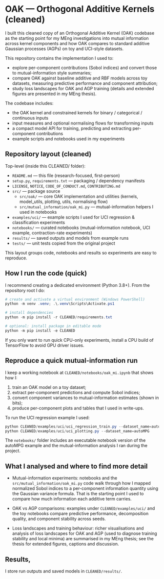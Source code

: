 # OAK — Orthogonal Additive Kernels (cleaned)

I built this cleaned copy of an Orthogonal Additive Kernel (OAK) codebase as the starting point for my MEng investigations into mutual information across kernel components and how OAK compares to standard additive Gaussian processes (AGPs) on toy and UCI-style datasets.

This repository contains the implementation I used to:

- explore per-component contributions (Sobol indices) and convert those to mutual-information style summaries;
- compare OAK against baseline additive and RBF models across toy datasets, measuring predictive performance and component attribution;
- study loss landscapes for OAK and AGP training (details and extended figures are presented in my MEng thesis).

The codebase includes:

- the OAK kernel and constrained kernels for binary / categorical / continuous inputs
- input measures and optional normalising flows for transforming inputs
- a compact model API for training, predicting and extracting per-component contributions
- example scripts and notebooks used in my experiments

## Repository layout (cleaned)

Top-level (inside this CLEANED/ folder):

- `README.md` — this file (research-focused, first-person)
- `setup.py`, `requirements.txt` — packaging / dependency manifests
- `LICENSE`, `NOTICE`, `CODE_OF_CONDUCT.md`, `CONTRIBUTING.md`
- `src/` — package source
  - `src/oak/` — core OAK implementation and utilities (kernels, model_utils, plotting, utils, normalising flow)
  - `src/mutual_information/oak_mi.py` — mutual-information helpers I used in notebooks
- `examples/uci/` — example scripts I used for UCI regression & classification experiments
- `notebooks/` — curated notebooks (mutual-information notebook, UCI example, contraction-rate experiments)
- `results/` — saved outputs and models from example runs
- `tests/` — unit tests copied from the original project

This layout groups code, notebooks and results so experiments are easy to reproduce.

## How I run the code (quick)

I recommend creating a dedicated environment (Python 3.8+). From the repository root I do:

```powershell
# create and activate a virtual environment (Windows PowerShell)
python -m venv .venv; .\.venv\Scripts\Activate.ps1

# install dependencies
python -m pip install -r CLEANED/requirements.txt

# optional: install package in editable mode
python -m pip install -e CLEANED
```

If you only want to run quick CPU-only experiments, install a CPU build of TensorFlow to avoid GPU driver issues.

## Reproduce a quick mutual-information run

I keep a working notebook at `CLEANED/notebooks/oak_mi.ipynb` that shows how I:

1. train an OAK model on a toy dataset;
2. extract per-component predictions and compute Sobol indices;
3. convert component variances to mutual-information estimates (shown in bits);
4. produce per-component plots and tables that I used in write-ups.

To run the UCI regression example I used:

```powershell
python CLEANED/examples/uci/uci_regression_train.py --dataset_name=autoMPG
python CLEANED/examples/uci/uci_plotting.py --dataset_name=autoMPG
```

The `notebooks/` folder includes an executable notebook version of the autoMPG example and the mutual-information analysis I ran during the project.

## What I analysed and where to find more detail

- Mutual-information experiments: notebooks and the `src/mutual_information/oak_mi.py` code walk through how I mapped normalized Sobol indices to a per-component information quantity using the Gaussian variance formula. That is the starting point I used to compare how much information each additive term carries.

- OAK vs AGP comparisons: examples under `CLEANED/examples/uci/` and the toy notebooks compare predictive performance, decomposition quality, and component stability across seeds.

- Loss landscapes and training behaviour: richer visualisations and analysis of loss landscapes for OAK and AGP (used to diagnose training stability and local minima) are summarised in my MEng thesis; see the thesis for extended figures, captions and discussion.



## Results, 

I store run outputs and saved models in `CLEANED/results/`. 
